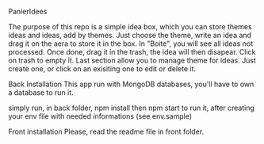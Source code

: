 PanierIdees

The purpose of this repo is a simple idea box, which you can store themes ideas and ideas, add by themes.
Just choose the theme, write an idea and drag it on the aera to store it in the box.
In "Boite", you will see all ideas not processed.
Once done, drag it in the trash, the idea will then disapear. Click on trash to empty it.
Last section allow you to manage theme for ideas. Just create one, or click on an exisiting one to edit or delete it.

Back Installation
This app run with MongoDB databases, you'll have to own a database to run it.

simply run, in back folder, npm install then npm start to run it, after creating your env file with needed informations (see env.sample)

Front installation
Please, read the readme file in front folder.